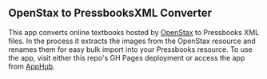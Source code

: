 ## OpenStax to PressbooksXML Converter

This app converts online textbooks hosted by [OpenStax](https://openstax.org) to Pressbooks XML files. In the process it extracts the images from the OpenStax resource and renames them for easy bulk import into your Pressbooks resource. To use the app, visit either this repo's GH Pages deployment or access the app from [AppHub](https://fanshaweoerdesign.github.io/AppHub/).
